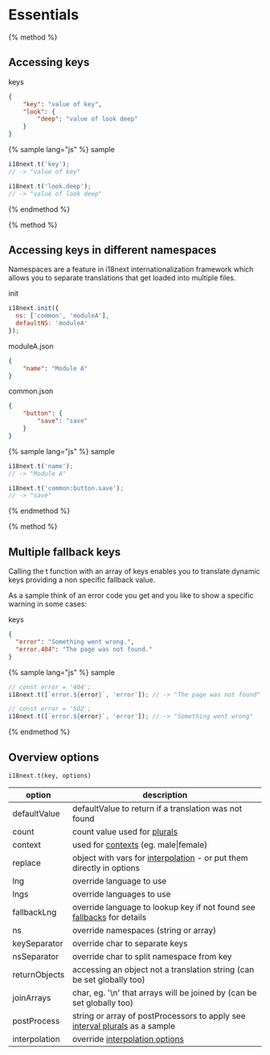 <!-- toc -->
# Essentials

{% method %}
## Accessing keys

keys

```json
{
    "key": "value of key",
    "look": {
        "deep": "value of look deep"
    }
}
```

{% sample lang="js" %}
sample

```js
i18next.t('key');
// -> "value of key"

i18next.t('look.deep');
// -> "value of look deep"

```

{% endmethod %}


{% method %}
## Accessing keys in different namespaces

Namespaces are a feature in i18next internationalization framework which allows you to separate translations that get loaded into multiple files.

init

```js
i18next.init({
  ns: ['common', 'moduleA'],
  defaultNS: 'moduleA'
});
```

moduleA.json

```json
{
    "name": "Module A"
}
```

common.json

```json
{
    "button": {
        "save": "save"
    }
}
```

{% sample lang="js" %}
sample

```js
i18next.t('name');
// -> "Module A"

i18next.t('common:button.save');
// -> "save"

```
{% endmethod %}


{% method %}
## Multiple fallback keys

Calling the t function with an array of keys enables you to translate dynamic keys providing a non specific fallback value.

As a sample think of an error code you get and you like to show a specific warning in some cases:

keys

```json
{
  "error": "Something went wrong.",
  "error.404": "The page was not found."
}
```

{% sample lang="js" %}
sample

```js
// const error = '404';
i18next.t([`error.${error}`, 'error']); // -> "The page was not found"

// const error = '502';
i18next.t([`error.${error}`, 'error']); // -> "Something went wrong"
```

{% endmethod %}


## Overview options

`i18next.t(key, options)`


option            | description
----------------- | -----------------
defaultValue      | defaultValue to return if a translation was not found
count             | count value used for [plurals](/plurals.md)
context           | used for [contexts](/context.md) \(eg. male\|female\)
replace           | object with vars for [interpolation](/interpolation.md) - or put them directly in options
lng               | override language to use
lngs              | override languages to use
fallbackLng       | override language to lookup key if not found see [fallbacks](/principles/fallback.md) for details
ns                | override namespaces (string or array)
keySeparator      | override char to separate keys
nsSeparator       | override char to split namespace from key
returnObjects     | accessing an object not a translation string (can be set globally too)
joinArrays        | char, eg. '\n' that arrays will be joined by (can be set globally too)
postProcess       | string or array of postProcessors to apply see  [interval plurals](/plurals.md) as a sample
interpolation     | override [interpolation options](/interpolation.md)





